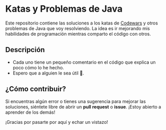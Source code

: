 # Katas y Problemas de Java

Este repositorio contiene las soluciones a los katas de [Codewars](https://www.codewars.com/) y otros problemas de Java que voy resolviendo. La idea es ir mejorando mis habilidades de programación mientras comparto el código con otros.

## Descripción

- Cada uno tiene un pequeño comentario en el código que explica un poco cómo lo he hecho.
- Espero que a alguien le sea útil 💪.

## ¿Cómo contribuir?

Si encuentras algún error o tienes una sugerencia para mejorar las soluciones, siéntete libre de abrir un **pull request** o **issue**. ¡Estoy abierto a aprender de los demás!


¡Gracias por pasarte por aquí y echar un vistazo!
